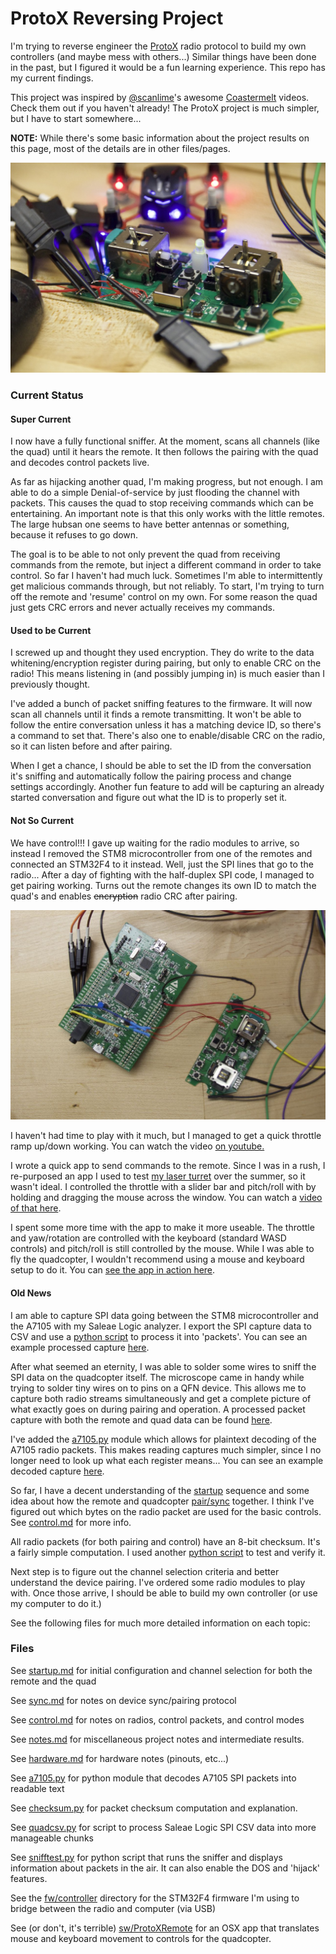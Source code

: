 # ProtoX Reversing Project

I'm trying to reverse engineer the [ProtoX](http://www.protoquad.com) radio protocol to build my own controllers (and maybe mess with others...) Similar things have been done in the past, but I figured it would be a fun learning experience. This repo has my current findings.

This project was inspired by [@scanlime](https://twitter.com/scanlime)'s awesome [Coastermelt](https://vimeo.com/channels/coastermelt) videos. Check them out if you haven't already! The ProtoX project is much simpler, but I have to start somewhere...

**NOTE:** While there's some basic information about the project results on this page, most of the details are in other files/pages. 

![Remote+Quad](/images/IMG_2328.jpg)

### Current Status
#### Super Current
I now have a fully functional sniffer. At the moment, scans all channels (like the quad) until it hears the remote. It then follows the pairing with the quad and decodes control packets live.

As far as hijacking another quad, I'm making progress, but not enough. I am able to do a simple Denial-of-service by just flooding the channel with packets. This causes the quad to stop receiving commands which can be entertaining. An important note is that this only works with the little remotes. The large hubsan one seems to have better antennas or something, because it refuses to go down.

The goal is to be able to not only prevent the quad from receiving commands from the remote, but inject a different command in order to take control. So far I haven't had much luck. Sometimes I'm able to intermittently get malicious commands through, but not reliably. To start, I'm trying to turn off the remote and 'resume' control on my own. For some reason the quad just gets CRC errors and never actually receives my commands. 

#### Used to be Current
I screwed up and thought they used encryption. They do write to the data whitening/encryption register during pairing, but only to enable CRC on the radio! This means listening in (and possibly jumping in) is much easier than I previously thought.

I've added a bunch of packet sniffing features to the firmware. It will now scan all channels until it finds a remote transmitting. It won't be able to follow the entire conversation unless it has a matching device ID, so there's a command to set that. There's also one to enable/disable CRC on the radio, so it can listen before and after pairing.

When I get a chance, I should be able to set the ID from the conversation it's sniffing and automatically follow the pairing process and change settings accordingly. Another fun feature to add will be capturing an already started conversation and figure out what the ID is to properly set it.

#### Not So Current
We have control!!! I gave up waiting for the radio modules to arrive, so instead I removed the STM8 microcontroller from one of the remotes and connected an STM32F4 to it instead. Well, just the SPI lines that go to the radio... After a day of fighting with the half-duplex SPI code, I managed to get pairing working. Turns out the remote changes its own ID to match the quad's and enables ~~encryption~~ radio CRC after pairing. 

![Hijacked Remote](/images/IMG_2354.jpg)

I haven't had time to play with it much, but I managed to get a quick throttle ramp up/down working. You can watch the video [on youtube.](http://www.youtube.com/watch?v=5Op-pvrtTcU)

I wrote a quick app to send commands to the remote. Since I was in a rush, I re-purposed an app I used to test [my laser turret](http://alvarop.com/2014/11/laser-turret-project-mechanical/) over the summer, so it wasn't ideal. I controlled the throttle with a slider bar and pitch/roll with by holding and dragging the mouse across the window. You can watch a [video of that here](http://youtu.be/NUGXJX7mko0).

I spent some more time with the app to make it more useable. The throttle and yaw/rotation are controlled with the keyboard (standard WASD controls) and pitch/roll is still controlled by the mouse. While I was able to fly the quadcopter, I wouldn't recommend using a mouse and keyboard setup to do it. You can [see the app in action here](https://www.youtube.com/watch?v=BfARBlWldN0).

#### Old News
I am able to capture SPI data going between the STM8 microcontroller and the A7105 with my Saleae Logic analyzer. I export the SPI capture data to CSV and use a [python script](quadcsv.py) to process it into 'packets'. You can see an example processed capture [here](processeddata/connect2.processed.txt).

After what seemed an eternity, I was able to solder some wires to sniff the SPI data on the quadcopter itself. The microscope came in handy while trying to solder tiny wires on to pins on a QFN device. This allows me to capture both radio streams simultaneously and get a complete picture of what exactly goes on during pairing and operation. A processed packet capture with both the remote and quad data can be found [here](processeddata/dual-capture.decoded.txt).

I've added the [a7105.py](a7105.py) module which allows for plaintext decoding of the A7105 radio packets. This makes reading captures much simpler, since I no longer need to look up what each register means... You can see an example decoded capture [here](processeddata/connect2.decoded.txt).

So far, I have a decent understanding of the [startup](startup.md) sequence and some idea about how the remote and quadcopter [pair/sync](sync.md) together. I think I've figured out which bytes on the radio packet are used for the basic controls. See [control.md](control.md) for more info.

All radio packets (for both pairing and control) have an 8-bit checksum. It's a fairly simple computation. I used another [python script](checksum.py) to test and verify it.

Next step is to figure out the channel selection criteria and better understand the device pairing. I've ordered some radio modules to play with. Once those arrive, I should be able to build my own controller (or use my computer to do it.)

See the following files for much more detailed information on each topic:


### Files

See [startup.md](startup.md) for initial configuration and channel selection for both the remote and the quad

See [sync.md](sync.md) for notes on device sync/pairing protocol

See [control.md](control.md) for notes on radios, control packets, and control modes

See [notes.md](notes.md) for miscellaneous project notes and intermediate results.

See [hardware.md](hardware.md) for hardware notes (pinouts, etc...)

See [a7105.py](a7105.py) for python module that decodes A7105 SPI packets into readable text

See [checksum.py](checksum.py) for packet checksum computation and explanation.

See [quadcsv.py](quadcsv.py) for script to process Saleae Logic SPI CSV data into more manageable chunks

See [snifftest.py](snifftest.py) for python script that runs the sniffer and displays information about packets in the air. It can also enable the DOS and 'hijack' features.

See the [fw/controller](fw/controller) directory for the STM32F4 firmware I'm using to bridge between the radio and computer (via USB)

See (or don't, it's terrible) [sw/ProtoXRemote](sw/ProtoXRemote) for an OSX app that translates mouse and keyboard movement to controls for the quadcopter.